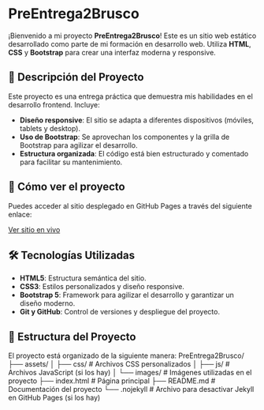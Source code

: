 # PreEntrega2Brusco

¡Bienvenido a mi proyecto **PreEntrega2Brusco**! Este es un sitio web estático desarrollado como parte de mi formación en desarrollo web. Utiliza **HTML**, **CSS** y **Bootstrap** para crear una interfaz moderna y responsive.

## 📌 Descripción del Proyecto

Este proyecto es una entrega práctica que demuestra mis habilidades en el desarrollo frontend. Incluye:

- **Diseño responsive**: El sitio se adapta a diferentes dispositivos (móviles, tablets y desktop).
- **Uso de Bootstrap**: Se aprovechan los componentes y la grilla de Bootstrap para agilizar el desarrollo.
- **Estructura organizada**: El código está bien estructurado y comentado para facilitar su mantenimiento.

## 🚀 Cómo ver el proyecto

Puedes acceder al sitio desplegado en GitHub Pages a través del siguiente enlace:

[Ver sitio en vivo](https://agustinbrusco97.github.io/PreEntrega2Brusco/)

## 🛠️ Tecnologías Utilizadas

- **HTML5**: Estructura semántica del sitio.
- **CSS3**: Estilos personalizados y diseño responsive.
- **Bootstrap 5**: Framework para agilizar el desarrollo y garantizar un diseño moderno.
- **Git y GitHub**: Control de versiones y despliegue del proyecto.

## 📂 Estructura del Proyecto

El proyecto está organizado de la siguiente manera:
PreEntrega2Brusco/
├── assets/
│ ├── css/ # Archivos CSS personalizados
│ ├── js/ # Archivos JavaScript (si los hay)
│ └── images/ # Imágenes utilizadas en el proyecto
├── index.html # Página principal
├── README.md # Documentación del proyecto
└── .nojekyll # Archivo para desactivar Jekyll en GitHub Pages (si los hay)
